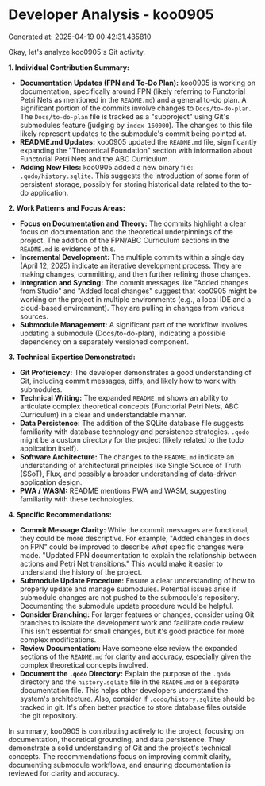 # Developer Analysis - koo0905
Generated at: 2025-04-19 00:42:31.435810

Okay, let's analyze koo0905's Git activity.

**1. Individual Contribution Summary:**

*   **Documentation Updates (FPN and To-Do Plan):**  koo0905 is working on documentation, specifically around FPN (likely referring to Functorial Petri Nets as mentioned in the `README.md`) and a general to-do plan. A significant portion of the commits involve changes to `Docs/to-do-plan`.  The `Docs/to-do-plan` file is tracked as a "subproject" using Git's submodules feature (judging by `index 160000`). The changes to this file likely represent updates to the submodule's commit being pointed at.
*   **README.md Updates:** koo0905 updated the `README.md` file, significantly expanding the "Theoretical Foundation" section with information about Functorial Petri Nets and the ABC Curriculum.
*   **Adding New Files:** koo0905 added a new binary file: `.qodo/history.sqlite`. This suggests the introduction of some form of persistent storage, possibly for storing historical data related to the to-do application.

**2. Work Patterns and Focus Areas:**

*   **Focus on Documentation and Theory:** The commits highlight a clear focus on documentation and the theoretical underpinnings of the project. The addition of the FPN/ABC Curriculum sections in the `README.md` is evidence of this.
*   **Incremental Development:** The multiple commits within a single day (April 12, 2025) indicate an iterative development process. They are making changes, committing, and then further refining those changes.
*   **Integration and Syncing:** The commit messages like "Added changes from Studio" and "Added local changes" suggest that koo0905 might be working on the project in multiple environments (e.g., a local IDE and a cloud-based environment).  They are pulling in changes from various sources.
*   **Submodule Management:** A significant part of the workflow involves updating a submodule (Docs/to-do-plan), indicating a possible dependency on a separately versioned component.

**3. Technical Expertise Demonstrated:**

*   **Git Proficiency:** The developer demonstrates a good understanding of Git, including commit messages, diffs, and likely how to work with submodules.
*   **Technical Writing:**  The expanded `README.md` shows an ability to articulate complex theoretical concepts (Functorial Petri Nets, ABC Curriculum) in a clear and understandable manner.
*   **Data Persistence:**  The addition of the SQLite database file suggests familiarity with database technology and persistence strategies.  `.qodo` might be a custom directory for the project (likely related to the todo application itself).
*   **Software Architecture:** The changes to the `README.md` indicate an understanding of architectural principles like Single Source of Truth (SSoT), Flux, and possibly a broader understanding of data-driven application design.
*   **PWA / WASM:** README mentions PWA and WASM, suggesting familiarity with these technologies.

**4. Specific Recommendations:**

*   **Commit Message Clarity:** While the commit messages are functional, they could be more descriptive.  For example, "Added changes in docs on FPN" could be improved to describe *what* specific changes were made. "Updated FPN documentation to explain the relationship between actions and Petri Net transitions."  This would make it easier to understand the history of the project.
*   **Submodule Update Procedure:**  Ensure a clear understanding of how to properly update and manage submodules.  Potential issues arise if submodule changes are not pushed to the submodule's repository.  Documenting the submodule update procedure would be helpful.
*   **Consider Branching:** For larger features or changes, consider using Git branches to isolate the development work and facilitate code review. This isn't essential for small changes, but it's good practice for more complex modifications.
*   **Review Documentation:**  Have someone else review the expanded sections of the `README.md` for clarity and accuracy, especially given the complex theoretical concepts involved.
*   **Document the `.qodo` Directory:** Explain the purpose of the `.qodo` directory and the `history.sqlite` file in the `README.md` or a separate documentation file. This helps other developers understand the system's architecture.  Also, consider if `.qodo/history.sqlite` should be tracked in git. It's often better practice to store database files outside the git repository.

In summary, koo0905 is contributing actively to the project, focusing on documentation, theoretical grounding, and data persistence. They demonstrate a solid understanding of Git and the project's technical concepts.  The recommendations focus on improving commit clarity, documenting submodule workflows, and ensuring documentation is reviewed for clarity and accuracy.
